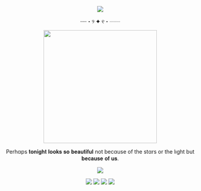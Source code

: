 <p align="center">
  <img src="https://64.media.tumblr.com/78c78571cc14db2747d8b19d745f7b73/08dd3dc800d19a06-1a/s400x600/7fb18aa7f98cd9b58f5573a14f6be79ec86f3efc.pnj" />
</p>
<p align="center">
 ┈┈・୨ ✦ ୧・┈┈ 
</p>
<p align="center">
  <img src="https://i.postimg.cc/XYLnkN2j/IMG-2444.png" width="300" height="300" />
</p>
<p align="center">
 Perhαps 𝐭𝐨𝐧𝐢𝐠𝐡𝐭 𝐥𝐨𝐨𝐤𝐬 𝐬𝐨 𝐛𝐞𝐚𝐮𝐭𝐢𝐟𝐮𝐥  
not becαuse of the stαrs or the lıght
but 𝐛𝐞𝐜𝐚𝐮𝐬𝐞 𝐨𝐟 𝐮𝐬.
</p>

<p align="center">
  <img src="https://64.media.tumblr.com/78c78571cc14db2747d8b19d745f7b73/08dd3dc800d19a06-1a/s400x600/7fb18aa7f98cd9b58f5573a14f6be79ec86f3efc.pnj" />
</p>

<p align="center">
  <img src= https://i.postimg.cc/MTCzg3h9/O1h3k-S2gse-Zi.gif /> <img src="https://i.postimg.cc/Y2v4VJmz/Ov-Iz-E0-J6t-Tdy.gif" /> <img src= "https://i.postimg.cc/9F3fkz2c/SGFZo7iwd-A4-X.gif" /> <img src= https://i.postimg.cc/65dQxw6n/k-HL9qp-Hkg83n.gif />
</p>

